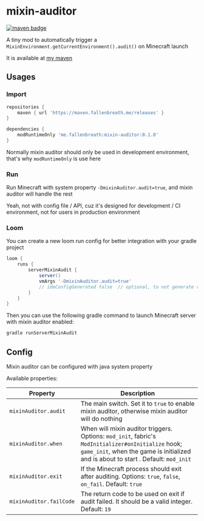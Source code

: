 # mixin-auditor

[![maven badge](https://maven.fallenbreath.me/api/badge/latest/releases/me/fallenbreath/mixin-auditor)](https://maven.fallenbreath.me/#/releases/me/fallenbreath/mixin-auditor)

A tiny mod to automatically trigger a `MixinEnvironment.getCurrentEnvironment().audit()` on Minecraft launch

It is available at [my maven](https://maven.fallenbreath.me/#/releases/me/fallenbreath/mixin-auditor)

## Usages

### Import

```groovy
repositories {
    maven { url 'https://maven.fallenbreath.me/releases' }
}

dependencies {
    modRuntimeOnly 'me.fallenbreath:mixin-auditor:0.1.0'
}
```

Normally mixin auditor should only be used in development environment, that's why `modRuntimeOnly` is use here

### Run

Run Minecraft with system property `-DmixinAuditor.audit=true`, and mixin auditor will handle the rest

Yeah, not with config file / API, cuz it's designed for development / CI environment, not for users in production
environment

### Loom

You can create a new loom run config for better integration with your gradle project

```gradle
loom {
	runs {
		serverMixinAudit {
			server()
			vmArgs '-DmixinAuditor.audit=true'
			// ideConfigGenerated false  // optional, to not generate run config for IDE
		}
	}
}
```

Then you can use the following gradle command to launch Minecraft server with mixin auditor enabled:

```bash
gradle runServerMixinAudit
```

## Config

Mixin auditor can be configured with java system property

Available properties:

| Property                | Description                                                                                                                                                                               |
|-------------------------|-------------------------------------------------------------------------------------------------------------------------------------------------------------------------------------------|
| `mixinAuditor.audit`    | The main switch. Set it to `true` to enable mixin auditor, otherwise mixin auditor will do nothing                                                                                        |
| `mixinAuditor.when`     | When will mixin auditor triggers. Options: `mod_init`, fabric's `ModInitializer#onInitialize` hook; `game_init`, when the game is initialized and is about to start . Default: `mod_init` |
| `mixinAuditor.exit`     | If the Minecraft process should exit after auditing. Options: `true`, `false`, `on_fail`. Default: `true`                                                                                 |
| `mixinAuditor.failCode` | The return code to be used on exit if audit failed. It should be a valid integer. Default: `19`                                                                                           |
